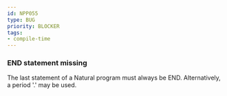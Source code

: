```yaml
---
id: NPP055
type: BUG
priority: BLOCKER
tags:
- compile-time
---
```


### END statement missing

The last statement of a Natural program must always be END.
Alternatively, a period '.' may be used.

